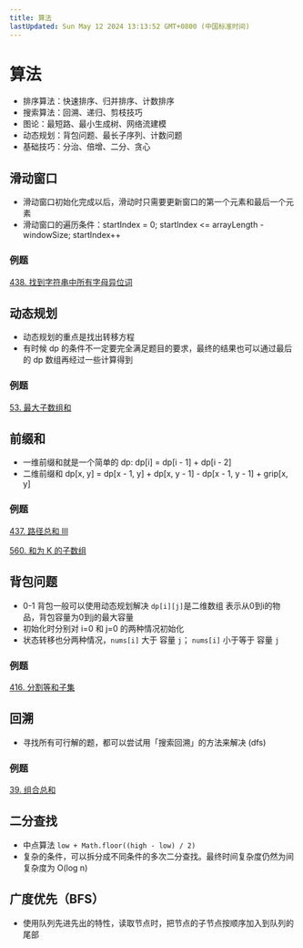 ```yaml
---
title: 算法
lastUpdated: Sun May 12 2024 13:13:52 GMT+0800 (中国标准时间)
---
```


# 算法

- 排序算法：快速排序、归并排序、计数排序
- 搜索算法：回溯、递归、剪枝技巧
- 图论：最短路、最小生成树、网络流建模
- 动态规划：背包问题、最长子序列、计数问题
- 基础技巧：分治、倍增、二分、贪心

## 滑动窗口

- 滑动窗口初始化完成以后，滑动时只需要更新窗口的第一个元素和最后一个元素
- 滑动窗口的遍历条件：startIndex = 0; startIndex <= arrayLength - windowSize; startIndex++

### 例题

[438. 找到字符串中所有字母异位词](https://leetcode.cn/problems/find-all-anagrams-in-a-string/description/)

## 动态规划

- 动态规划的重点是找出转移方程
- 有时候 dp 的条件不一定要完全满足题目的要求，最终的结果也可以通过最后的 dp 数组再经过一些计算得到

### 例题

[53. 最大子数组和](https://leetcode.cn/problems/maximum-subarray)

## 前缀和

- 一维前缀和就是一个简单的 dp: dp[i] = dp[i - 1] + dp[i - 2]
- 二维前缀和 dp[x, y] = dp[x - 1, y] + dp[x, y - 1] - dp[x - 1, y - 1] + grip[x, y]

### 例题

[437. 路径总和 III](https://leetcode.cn/problems/path-sum-iii/description/)

[560. 和为 K 的子数组](https://leetcode.cn/problems/subarray-sum-equals-k/description/)


## 背包问题

- 0-1 背包一般可以使用动态规划解决 `dp[i][j]`是二维数组 表示从0到i的物品，背包容量为0到j的最大容量
- 初始化时分别对 i=0 和 j=0 的两种情况初始化
- 状态转移也分两种情况，`nums[i]` 大于 容量 `j`； `nums[i]` 小于等于 容量 `j`

### 例题

[416. 分割等和子集](https://leetcode.cn/problems/partition-equal-subset-sum/description/)

## 回溯

- 寻找所有可行解的题，都可以尝试用「搜索回溯」的方法来解决 (dfs)

### 例题

[39. 组合总和](https://leetcode.cn/problems/combination-sum/description)

## 二分查找

- 中点算法 `low + Math.floor((high - low) / 2)`
- 复杂的条件，可以拆分成不同条件的多次二分查找。最终时间复杂度仍然为间复杂度为 O(log n)

## 广度优先（BFS）

- 使用队列先进先出的特性，读取节点时，把节点的子节点按顺序加入到队列的尾部
